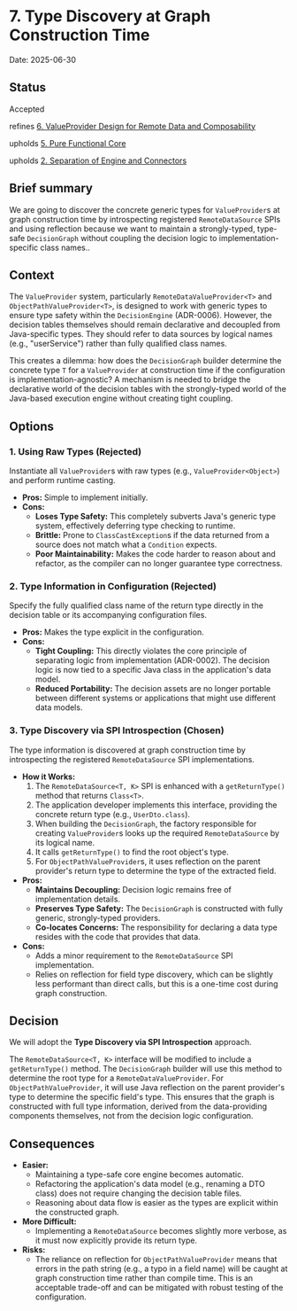 # 7. Type Discovery at Graph Construction Time

Date: 2025-06-30

## Status

Accepted

refines [6. ValueProvider Design for Remote Data and Composability](0006-valueprovider-design-for-remote-data-and-composability.md)

upholds [5. Pure Functional Core](0005-pure-functional-core.md)

upholds [2. Separation of Engine and Connectors](0002-separation-of-engine-and-connectors.md)

## Brief summary

We are going to discover the concrete generic types for `ValueProvider`s at graph construction time by introspecting registered `RemoteDataSource` SPIs and using reflection because we want to maintain a strongly-typed, type-safe `DecisionGraph` without coupling the decision logic to implementation-specific class names..

## Context

The `ValueProvider` system, particularly `RemoteDataValueProvider<T>` and `ObjectPathValueProvider<T>`, is designed to work with generic types to ensure type safety within the `DecisionEngine` (ADR-0006). However, the decision tables themselves should remain declarative and decoupled from Java-specific types. They should refer to data sources by logical names (e.g., "userService") rather than fully qualified class names.

This creates a dilemma: how does the `DecisionGraph` builder determine the concrete type `T` for a `ValueProvider` at construction time if the configuration is implementation-agnostic? A mechanism is needed to bridge the declarative world of the decision tables with the strongly-typed world of the Java-based execution engine without creating tight coupling.

## Options

### 1. Using Raw Types (Rejected)

Instantiate all `ValueProvider`s with raw types (e.g., `ValueProvider<Object>`) and perform runtime casting.

*   **Pros:** Simple to implement initially.
*   **Cons:**
    *   **Loses Type Safety:** This completely subverts Java's generic type system, effectively deferring type checking to runtime.
    *   **Brittle:** Prone to `ClassCastException`s if the data returned from a source does not match what a `Condition` expects.
    *   **Poor Maintainability:** Makes the code harder to reason about and refactor, as the compiler can no longer guarantee type correctness.

### 2. Type Information in Configuration (Rejected)

Specify the fully qualified class name of the return type directly in the decision table or its accompanying configuration files.

*   **Pros:** Makes the type explicit in the configuration.
*   **Cons:**
    *   **Tight Coupling:** This directly violates the core principle of separating logic from implementation (ADR-0002). The decision logic is now tied to a specific Java class in the application's data model.
    *   **Reduced Portability:** The decision assets are no longer portable between different systems or applications that might use different data models.

### 3. Type Discovery via SPI Introspection (Chosen)

The type information is discovered at graph construction time by introspecting the registered `RemoteDataSource` SPI implementations.

*   **How it Works:**
    1.  The `RemoteDataSource<T, K>` SPI is enhanced with a `getReturnType()` method that returns `Class<T>`.
    2.  The application developer implements this interface, providing the concrete return type (e.g., `UserDto.class`).
    3.  When building the `DecisionGraph`, the factory responsible for creating `ValueProvider`s looks up the required `RemoteDataSource` by its logical name.
    4.  It calls `getReturnType()` to find the root object's type.
    5.  For `ObjectPathValueProvider`s, it uses reflection on the parent provider's return type to determine the type of the extracted field.
*   **Pros:**
    *   **Maintains Decoupling:** Decision logic remains free of implementation details.
    *   **Preserves Type Safety:** The `DecisionGraph` is constructed with fully generic, strongly-typed providers.
    *   **Co-locates Concerns:** The responsibility for declaring a data type resides with the code that provides that data.
*   **Cons:**
    *   Adds a minor requirement to the `RemoteDataSource` SPI implementation.
    *   Relies on reflection for field type discovery, which can be slightly less performant than direct calls, but this is a one-time cost during graph construction.

## Decision

We will adopt the **Type Discovery via SPI Introspection** approach.

The `RemoteDataSource<T, K>` interface will be modified to include a `getReturnType()` method. The `DecisionGraph` builder will use this method to determine the root type for a `RemoteDataValueProvider`. For `ObjectPathValueProvider`, it will use Java reflection on the parent provider's type to determine the specific field's type. This ensures that the graph is constructed with full type information, derived from the data-providing components themselves, not from the decision logic configuration.

## Consequences

*   **Easier:**
    *   Maintaining a type-safe core engine becomes automatic.
    *   Refactoring the application's data model (e.g., renaming a DTO class) does not require changing the decision table files.
    *   Reasoning about data flow is easier as the types are explicit within the constructed graph.
*   **More Difficult:**
    *   Implementing a `RemoteDataSource` becomes slightly more verbose, as it must now explicitly provide its return type.
*   **Risks:**
    *   The reliance on reflection for `ObjectPathValueProvider` means that errors in the path string (e.g., a typo in a field name) will be caught at graph construction time rather than compile time. This is an acceptable trade-off and can be mitigated with robust testing of the configuration.
